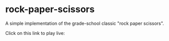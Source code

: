 # rock-paper-scissors
A simple implementation of the grade-school classic "rock paper scissors".

Click on this link to play live: 

